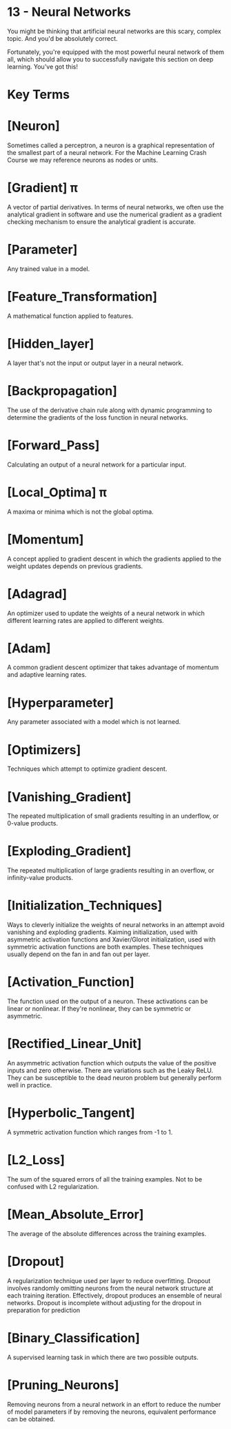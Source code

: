 # 13 - Neural Networks

You might be thinking that artificial neural networks are this scary, complex 
topic. And you'd be absolutely correct.

Fortunately, you're equipped with the most powerful neural network of them all, 
which should allow you to successfully navigate this section on deep learning. 
You've got this!

# Key Terms

# [Neuron]
Sometimes called a perceptron, a neuron is a graphical representation of the 
smallest part of a neural network. For the Machine Learning Crash Course we 
may reference neurons as nodes or units.

# [Gradient] π
A vector of partial derivatives. In terms of neural networks, we often use the 
analytical gradient in software and use the numerical gradient as a gradient 
checking mechanism to ensure the analytical gradient is accurate.

# [Parameter]
Any trained value in a model.

# [Feature_Transformation]
A mathematical function applied to features.

# [Hidden_layer]
A layer that's not the input or output layer in a neural network.

# [Backpropagation]
The use of the derivative chain rule along with dynamic programming to determine 
the gradients of the loss function in neural networks.

# [Forward_Pass]
Calculating an output of a neural network for a particular input.    

# [Local_Optima] π
A maxima or minima which is not the global optima.
    
# [Momentum]
A concept applied to gradient descent in which the gradients applied to the weight 
updates depends on previous gradients.
    
# [Adagrad]
An optimizer used to update the weights of a neural network in which different 
learning rates are applied to different weights.

# [Adam]
A common gradient descent optimizer that takes advantage of momentum and adaptive 
learning rates.

# [Hyperparameter]
Any parameter associated with a model which is not learned.
    
# [Optimizers]
Techniques which attempt to optimize gradient descent.
    
# [Vanishing_Gradient]
The repeated multiplication of small gradients resulting in an underflow, or 
0-value products.
    
# [Exploding_Gradient]
The repeated multiplication of large gradients resulting in an overflow, or 
infinity-value products.
    
# [Initialization_Techniques]
Ways to cleverly initialize the weights of neural networks in an attempt avoid 
vanishing and exploding gradients. Kaiming initialization, used with asymmetric 
activation functions and Xavier/Glorot initialization, used with symmetric 
activation functions are both examples. These techniques usually depend on the 
fan in and fan out per layer.
    
# [Activation_Function]
The function used on the output of a neuron. These activations can be linear or 
nonlinear. If they're nonlinear, they can be symmetric or asymmetric.

# [Rectified_Linear_Unit]
An asymmetric activation function which outputs the value of the positive inputs 
and zero otherwise. There are variations such as the Leaky ReLU. They can be 
susceptible to the dead neuron problem but generally perform well in practice.
    
# [Hyperbolic_Tangent]
A symmetric activation function which ranges from -1 to 1.
    
# [L2_Loss]
The sum of the squared errors of all the training examples. Not to be confused 
with L2 regularization.
    
# [Mean_Absolute_Error]
The average of the absolute differences across the training examples.
    
# [Dropout]
A regularization technique used per layer to reduce overfitting. Dropout involves 
randomly omitting neurons from the neural network structure at each training 
iteration. Effectively, dropout produces an ensemble of neural networks. Dropout 
is incomplete without adjusting for the dropout in preparation for prediction
    
# [Binary_Classification]
A supervised learning task in which there are two possible outputs.
    
# [Pruning_Neurons]
Removing neurons from a neural network in an effort to reduce the number of model 
parameters if by removing the neurons, equivalent performance can be obtained.
